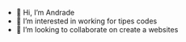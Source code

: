 - 👋 Hi, I’m Andrade
- 👀 I’m interested in working for tipes codes
- 💞️ I’m looking to collaborate on create a websites


<!---
1411Andrade/1411Andrade is a ✨ special ✨ repository because its `README.md` (this file) appears on your GitHub profile.
You can click the Preview link to take a look at your changes.
--->
